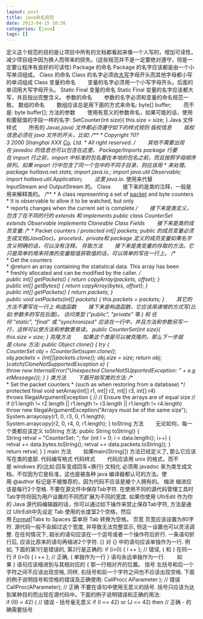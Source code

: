 ```yaml
---
layout: post
title: java命名规范
date: 2013-04-15 10:58
categories: [java]
tags: []
---
```

定义这个规范的目的是让项目中所有的文档都看起来像一个人写的，增加可读性，减少项目组中因为换人而带来的损失。(这些规范并不是一定要绝对遵守，但是一定要让程序有良好的可读性)
Package 的命名
Package 的名字应该都是由一个小写单词组成。
Class 的命名
Class 的名字必须由[大写](http://www.yesky.com/key/2049/562049.html)字母开头而其他字母都小写的单词组成
Class 变量的命名
　　变量的名字必须用一个小写字母开头。后面的单词用大写字母开头。
Static Final 变量的命名
Static Final 变量的名字应该都大写，并且指出完整含义。
参数的命名
　　参数的名字必须和变量的命名规范一致。
数组的命名
　　数组应该总是用下面的方式来命名:
byte[] buffer;
　　而不是:
byte buffer[];
方法的参数
　　使用有意义的参数命名，如果可能的话，使用和要赋值的字段一样的名字:
SetCounter(int size){
this.size = size;
}
Java 文件样式
　　所有的 Java(*.java) 文件都必须遵守如下的样式规则
版权信息
　　版权信息必须在 java 文件的开头，比如:
/**
* Copyright ?0?3 2000 Shanghai XXX [Co](http://www.yesky.com/key/4303/594303.html). Ltd.
* All right reserved.
*/
　　其他不需要出现在 javadoc 的信息也可以包含在这里。
Package/Imports
package 行要在 import 行之前，import 中标准的包名要在本地的包名之前，而且按照字母顺序排列。如果 import 行中包含了同一个包中的不同子目录，则应该用 * 来处理。
package hotlava.net.stats;
import java.io.*;
import java.util.Observable;
import hotlava.util.Application;
　　这里 java.io.* 使用来代替InputStream and OutputStream 的。
Class
　　接下来的是类的注释，一般是用来解释类的。
/**
* A class representing a set of [packet](http://www.yesky.com/key/4979/4979.html) and byte counters
* It is observable to allow it to be watched, but only
* reports changes when the current set is complete
*/
　　接下来是类定义，包含了在不同的行的 extends 和 implements
public class CounterSet
extends Observable
implements Cloneable
Class Fields
　　接下来是类的成员变量:
/**
* Packet counters
*/
protected int[] packets;
public 的成员变量必须生成文档(JavaDoc)。proceted、private和 package 定义的成员变量如果名字含义明确的话，可以没有注释。
存取方法
　　接下来是类变量的存取的方法。它只是简单的用来将类的变量赋值获取值的话，可以简单的写在一行上。
/**
* Get the counters
* @return an array containing the statistical data. This array has been
* freshly allocated and can be modified by the caller.
*/
public int[] getPackets() { return copyArray(packets, offset); }
public int[] getBytes() { return copyArray(bytes, offset); }
public int[] getPackets() { return packets; }
public void setPackets(int[] packets) { this.packets = packets; }
　　其它的方法不要写在一行上
构造函数
　　接下来是构造函数，它应该用递增的方式写(比如:参数多的写在后面)。
访问类型 ("public", "private" 等.) 和 任何 "static", "final" 或 "synchronized" 应该在一行中，并且方法和参数另写一行，这样可以使方法和参数更易读。
public
CounterSet(int size){
this.size = size;
}
克隆方法
　　如果这个类是可以被克隆的，那么下一步就是 clone 方法:
public
Object clone() {
try {
CounterSet obj = (CounterSet)super.clone();
obj.packets = (int[])packets.clone();
obj.size = size;
return obj;
}catch(CloneNotSupportedException e) {
throw new InternalError("Unexpected CloneNotSUpportedException: " + e.getMessage());
}
}
类方法
　　下面开始写类的方法:
/**
* Set the packet counters
* (such as when restoring from a database)
*/
protected final
void setArray(int[] r1, int[] r2, int[] r3, int[] r4)
throws IllegalArgumentException
{
//
// Ensure the arrays are of equal size
//
if (r1.length != r2.length || r1.length != r3.length || r1.length != r4.length)
throw new IllegalArgumentException("Arrays must be of the same size");
System.arraycopy(r1, 0, r3, 0, r1.length);
System.arraycopy(r2, 0, r4, 0, r1.length);
}
toString 方法
　　无论如何，每一个类都应该定义 toString 方法:
public
String toString() {
String retval = "CounterSet: ";
for (int i = 0; i < data.length(); i++) {
retval += data.bytes.toString();
retval += data.packets.toString();
}
return retval;
}
}
main 方法
　　如果main(String[]) 方法已经定义了, 那么它应该写在类的底部.
代码编写格式
代码样式
　　代码应该用 unix 的格式，而不是 windows 的(比如:回车变成回车+换行)
文档化
必须用 javadoc 来为类生成文档。不仅因为它是标准，这也是被各种 java 编译器都认可的方法。使用 @author 标记是不被推荐的，因为代码不应该是被个人拥有的。
缩进
缩进应该是每行2个空格. 不要在源文件中保存Tab字符. 在使用不同的源代码管理工具时Tab字符将因为用户设置的不同而扩展为不同的宽度.
如果你使用 UltrEdit 作为你的 Java 源代码编辑器的话，你可以通过如下操作来禁止保存Tab字符, 方法是通过 UltrEdit中先设定 Tab 使用的长度室2个空格，然后用 [Format](http://www.yesky.com/key/4780/534780.html)|Tabs to Spaces 菜单将 Tab 转换为空格。
页宽
页宽应该设置为80字符. 源代码一般不会超过这个宽度, 并导致无法完整显示, 但这一设置也可以灵活调整. 在任何情况下, 超长的语句应该在一个逗号或者一个操作符后折行. 一条语句折行后, 应该比原来的语句再缩进2个字符.
{} 对
{} 中的语句应该单独作为一行. 例如, 下面的第1行是错误的, 第2行是正确的:
if (i>0) { i ++ }; // 错误, { 和 } 在同一行
if (i>0) {
i ++
}; // 正确, { 单独作为一行
} 语句永远单独作为一行.
　　如果 } 语句应该缩进到与其相对应的 { 那一行相对齐的位置。
括号
左括号和后一个字符之间不应该出现空格, 同样, 右括号和前一个字符之间也不应该出现空格. 下面的例子说明括号和空格的错误及正确使用:
CallProc( AParameter ); // 错误
CallProc(AParameter); // 正确
不要在语句中使用无意义的括号. 括号只应该为达到某种目的而出现在源代码中。下面的例子说明错误和正确的用法:
if ((I) = 42) { // 错误 - 括号毫无意义
if (I == 42) or (J == 42) then // 正确 - 的确需要括号


